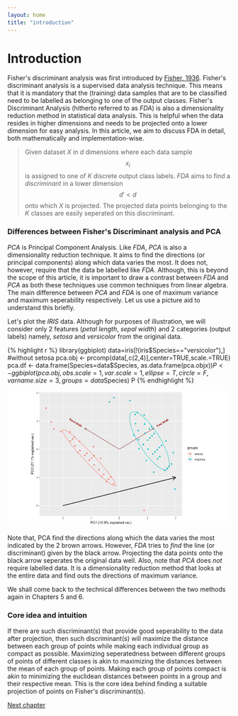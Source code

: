 ```yaml
---
layout: home
title: "introduction"
---
```


# Introduction

Fisher's discriminant analysis was first introduced by [Fisher, 1936](references.html/Fisher1936). Fisher's discriminant analysis is a supervised data analysis technique. This means that it is mandatory that the (training) data samples that are to be classified need to be labelled as belonging to one of the output classes. Fisher's Discriminant Analysis (hitherto referred to as _FDA_) is also a  dimensionality reduction method in statistical data analysis. This is helpful when the data resides in higher dimensions and needs to be projected onto a lower dimension for easy analysis. In this article, we aim to discuss FDA in detail, both mathematically and implementation-wise. 

> Given dataset _X_ in _d_ dimensions where each data sample $$x_i$$ is assigned to one of _K_ discrete output class labels. _FDA_ aims to find a _discriminant_ in a lower dimension $$d' < d$$ onto which _X_ is projected. The projected data points belonging to the _K_ classes are easily seperated on this discriminant. 

### Differences between Fisher's Discriminant analysis and PCA

_PCA_ is Principal Component Analysis. Like _FDA_, _PCA_ is also a dimensionality reduction technique. It aims to find the directions (or principal components) along which data varies the most. It does not, however, require that the data be labelled like _FDA_. Although, this is beyond  the scope of this article, it is important to draw a contrast between _FDA_ and _PCA_ as both these techniques use common techniques from linear algebra. The main difference between _PCA_ and _FDA_ is one of maximum variance and maximum seperability respectively. Let us use a picture aid to understand this briefly. 

Let's plot the _IRIS_ data. Although for purposes of illustration, we will consider only 2 features (_petal length_, _sepal width_) and 2 categories (output labels) namely, _setosa_ and _versicolor_ from the original data. 

{% highlight r %}
library(ggbiplot)
data=iris[!(iris$Species=="versicolor"),] #without setosa
pca.obj <- prcomp(data[,c(2,4)],center=TRUE,scale.=TRUE)
pca.df <- data.frame(Species=data$Species, as.data.frame(pca.obj$x))
P <- ggbiplot(pca.obj,obs.scale = 1,var.scale=1,ellipse=T,circle=F,varname.size=3,groups=data$Species)
P
{% endhighlight %}

![PCA-FDA](/images/Fig1.png)

Note that, PCA find the directions along which the data varies the most indicated by the 2 brown arrows. However, _FDA_ tries to _find_ the line (or discriminant) given by the black arrow. Projecting the data points onto the black arrow seperates the original data well. Also, note that _PCA_ does _not_ require labelled data. It is a dimensionality reduction method that looks at the entire data and find outs the directions of maximum variance. 

We shall come back to the technical differences between the two methods again in Chapters 5 and 6. 

### Core idea and intuition

If there are such discriminant(s) that provide good seperability to the data after projection, then such discriminant(s) will maximize the distance between each group of points while making each individual group as compact as possible. Maximizing seperatedness between different groups of points of different classes is akin to maximizing the distances between the mean of each group of points. Making each group of points compact is akin to minimizing the euclidean distances between points in a group and their respective mean. This is the core idea behind finding a suitable projection of points on Fisher's discriminant(s). 

<a class="continue" href="chapter2.html">Next chapter</a>

